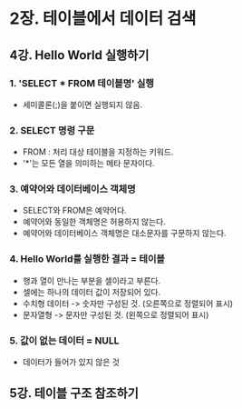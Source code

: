 # 2장. 테이블에서 데이터 검색
## 4강. Hello World 실행하기
### 1. 'SELECT * FROM 테이블명' 실행
- 세미콜론(;)을 붙이면 실행되지 않음.

### 2. SELECT 명령 구문
- FROM : 처리 대상 테이블을 지정하는 키워드.
- '*'는 모든 열을 의미하는 메타 문자이다.

### 3. 예약어와 데이터베이스 객체명
- SELECT와 FROM은 예약어다.
- 예약어와 동일한 객체명은 허용하지 않는다.
- 예약어와 데이터베이스 객체명은 대소문자를 구문하지 않는다.

### 4. Hello World를 실행한 결과 = 테이블
- 행과 열이 만나는 부분을 셀이라고 부른다.
- 셀에는 하나의 데이터 값이 저장되어 있다.
- 수치형 데이터 -> 숫자만 구성된 것. (오른쪽으로 정렬되어 표시)
- 문자열형 -> 문자만 구성된 것. (왼쪽으로 정렬되어 표시)

### 5. 값이 없는 데이터 = NULL
- 데이터가 들어가 있지 않은 것

## 5강. 테이블 구조 참조하기
